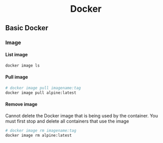 <h1 align="center">Docker</h1>

## Basic Docker

### Image

#### List image

```bash
docker image ls
```

#### Pull image

```bash
# docker image pull imagename:tag
docker image pull alpine:latest
```

#### Remove image

Cannot delete the Docker image that is being used by the container. You must first stop and delete all containers that use the image

```bash
# docker image rm imagename:tag
docker image rm alpine:latest
```
